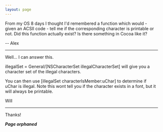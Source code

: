 ```yaml
---
layout: page
---
```


From my OS 8 days I thought I'd remembered a function which would - given an ACSII code - tell me if the corresponding character is printable or not.
Did this function actually exist?
Is there something in Cocoa like it?

-- Alex

----

Well... I can answer this.

illegalSet = General/[NSCharacterSet illegalCharacterSet] will give you a character set of the illegal characters.

You can then use [illegalSet characterIsMember:uChar] to determine if uChar is illegal. Note this wont tell you if the character exists in a font, but it will always be printable.

Will

----

Thanks!

***Page orphaned***